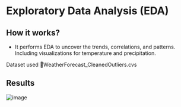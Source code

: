 # Exploratory Data Analysis (EDA)
## How it works?
* It performs EDA to uncover the trends, correlations, and patterns. Including visualizations for temperature and precipitation.

Dataset used
📂WeatherForecast_CleanedOutliers.cvs 

## Results

![image](https://github.com/user-attachments/assets/554e7ac9-c762-4881-8193-a84348e389dd)
